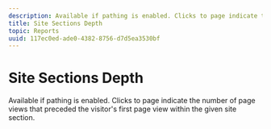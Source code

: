```yaml
---
description: Available if pathing is enabled. Clicks to page indicate the number of page views that preceded the visitor's first page view within the given site section.
title: Site Sections Depth
topic: Reports
uuid: 117ec0ed-ade0-4382-8756-d7d5ea3530bf
---
```


# Site Sections Depth

Available if pathing is enabled. Clicks to page indicate the number of page views that preceded the visitor's first page view within the given site section.

